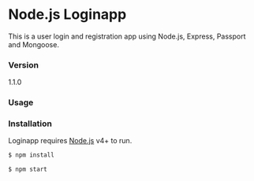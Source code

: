 # Node.js Loginapp

This is a user login and registration app using Node.js, Express, Passport and Mongoose. 
### Version
1.1.0

### Usage


### Installation

Loginapp requires [Node.js](https://nodejs.org/) v4+ to run.

```sh
$ npm install
```

```sh
$ npm start
```
